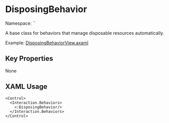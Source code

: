 # DisposingBehavior

Namespace: ``

A base class for behaviors that manage disposable resources automatically.

Example: [DisposingBehaviorView.axaml](samples/BehaviorsTestApplication/Views/Pages/DisposingBehaviorView.axaml)

## Key Properties
None

## XAML Usage
```xaml
<Control>
  <Interaction.Behaviors>
    <:DisposingBehavior/>
  </Interaction.Behaviors>
</Control>
```
